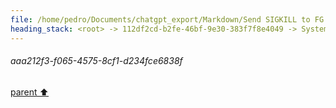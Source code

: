 ```yaml
---
file: /home/pedro/Documents/chatgpt_export/Markdown/Send SIGKILL to FG Process.md
heading_stack: <root> -> 112df2cd-b2fe-46bf-9e30-383f7f8e4049 -> System -> 386e7010-f16e-4339-907d-8d9a3a5d53db -> System -> aaa212f3-f065-4575-8cf1-d234fce6838f
---
```

###### aaa212f3-f065-4575-8cf1-d234fce6838f
[parent ⬆️](#386e7010-f16e-4339-907d-8d9a3a5d53db)
